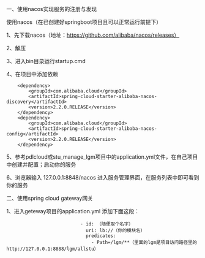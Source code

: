 一、使用nacos实现服务的注册与发现

使用nacos（在已创建好springboot项目且可以正常运行前提下）

1、先下载nacos（地址：https://github.com/alibaba/nacos/releases）

2、解压

3、进入bin目录运行startup.cmd

4、在项目中添加依赖

	    <dependency>
            <groupId>com.alibaba.cloud</groupId>
            <artifactId>spring-cloud-starter-alibaba-nacos-discovery</artifactId>
            <version>2.2.0.RELEASE</version>
        </dependency>
        <dependency>
            <groupId>com.alibaba.cloud</groupId>
            <artifactId>spring-cloud-starter-alibaba-nacos-config</artifactId>
            <version>2.2.0.RELEASE</version>
        </dependency>
        
5、参考pdlcloud或stu_manage_lgm项目中的application.yml文件，在自己项目中创建并配置；启动你的服务

6、浏览器输入 127.0.0.1:8848/nacos 进入服务管理界面，在服务列表中即可看到你的服务

二、使用spring cloud gateway网关

1、进入geteway项目的application.yml 添加下面这段：

                               - id: （随便取个名字）
                                 uri: lb://（你的模块名）
                                 predicates:
                                   - Path=/lgm/**（里面的lgm是项目访问路径里的http://127.0.0.1:8888/lgm/allstu）